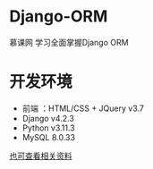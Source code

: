 # Django-ORM
慕课网 学习全面掌握Django ORM

# 开发环境
- 前端 ：HTML/CSS + JQuery v3.7
- Django v4.2.3
- Python v3.11.3
- MySQL 8.0.33

[也可查看相关资料](https://www.lmlphp.com/user/57927/article/item/1403116/)